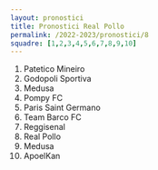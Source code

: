 ```yaml
---
layout: pronostici
title: Pronostici Real Pollo
permalink: /2022-2023/pronostici/8
squadre: [1,2,3,4,5,6,7,8,9,10]
---
```

<ol>
<li>Patetico Mineiro</li>
<li>Godopoli Sportiva</li>
<li>Medusa</li>
<li>Pompy FC</li>
<li>Paris Saint Germano</li>
<li>Team Barco FC</li>
<li>Reggisenal</li>
<li>Real Pollo</li>
<li>Medusa</li>
<li>ApoelKan</li>
</ol>
